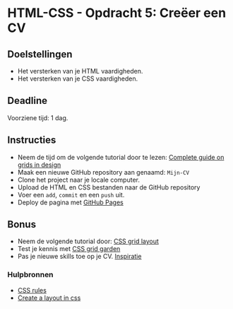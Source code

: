 # HTML-CSS - Opdracht 5: Creëer een CV

## Doelstellingen

 - Het versterken van je HTML vaardigheden.
 - Het versterken van je CSS vaardigheden.

 
## Deadline

Voorziene tijd: 1 dag.


## Instructies

 - Neem de tijd om de volgende tutorial door te lezen: [Complete guide on grids in design](https://css-tricks.com/snippets/css/complete-guide-grid/)
 - Maak een nieuwe GitHub repository aan genaamd: `Mijn-CV`
 - Clone het project naar je locale computer.
 - Upload de HTML en CSS bestanden naar de GitHub repository
 - Voer een `add`, `commit` en een `push` uit.
 - Deploy de pagina met [GitHub Pages](https://help.github.com/articles/configuring-a-publishing-source-for-github-pages/)


## Bonus

 - Neem de volgende tutorial door: [CSS grid layout](https://developer.mozilla.org/en-US/docs/Web/CSS/CSS_Grid_Layout)
 - Test je kennis met [CSS grid garden](http://cssgridgarden.com/)
 - Pas je nieuwe skills toe op je CV. [Inspiratie](https://www.visualcv.com/images/visualcv-resume-templates.jpg)


### Hulpbronnen

 - [CSS rules](https://www.w3schools.com/css/default.asp)
 - [Create a layout in css](https://apprendre-html.3wa.fr/css-positionnement/layout-css)